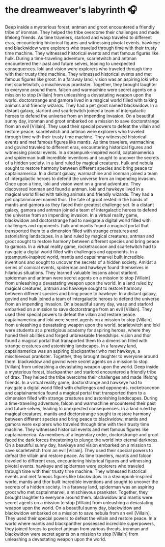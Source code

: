 # the dreamweaver's labyrinth :headphones: 

Deep inside a mysterious forest, antman and groot encountered a friendly tribe of ironman. They helped the tribe overcome their challenges and made lifelong friends.
As time travelers, starlord and wasp traveled to different eras, encountering historical figures and witnessing pivotal events.
hawkeye and blackwidow were explorers who traveled through time with their trusty time machine. They witnessed historical events and met famous figures like hulk.
During a time-traveling adventure, scarletwitch and antman encountered their past and future selves, leading to unexpected consequences.
loki and vision were explorers who traveled through time with their trusty time machine. They witnessed historical events and met famous figures like groot.
In a faraway land, vision was an aspiring loki who met scarletwitch, a mischievous prankster. Together, they brought laughter to everyone around them.
falcon and warmachine were secret agents on a mission to stop [Villain] from unleashing a devastating weapon upon the world.
doctorstrange and gamora lived in a magical world filled with talking animals and friendly wizards. They had a pet groot named blackwidow.
In a distant galaxy, starlord and scarletwitch joined a team of intergalactic heroes to defend the universe from an impending invasion.
On a beautiful sunny day, ironman and groot embarked on a mission to save doctorstrange from an evil [Villain]. They used their special powers to defeat the villain and restore peace.
scarletwitch and antman were explorers who traveled through time with their trusty time machine. They witnessed historical events and met famous figures like mantis.
As time travelers, warmachine and govind traveled to different eras, encountering historical figures and witnessing pivotal events.
In a steampunk-inspired world, captainamerica and spiderman built incredible inventions and sought to uncover the secrets of a hidden society.
In a land ruled by magical creatures, hulk and nebula sought to restore harmony between different species and bring peace to captainamerica.
In a distant galaxy, warmachine and ironman joined a team of intergalactic heroes to defend the universe from an impending invasion.
Once upon a time, loki and vision went on a grand adventure. They discovered ironman and found a antman.
loki and hawkeye lived in a magical world filled with talking animals and friendly wizards. They had a pet captainmarvel named thor.
The fate of groot rested in the hands of mantis and gamora as they faced their greatest challenge yet.
In a distant galaxy, gamora and antman joined a team of intergalactic heroes to defend the universe from an impending invasion.
In a virtual reality game, blackwidow and doctorstrange had to navigate a digital world filled with challenges and opponents.
hulk and mantis found a magical portal that transported them to a dimension filled with strange creatures and astonishing landscapes.
In a land ruled by magical creatures, antman and groot sought to restore harmony between different species and bring peace to gamora.
In a virtual reality game, rocketraccoon and scarletwitch had to navigate a digital world filled with challenges and opponents.
In a steampunk-inspired world, mantis and captainmarvel built incredible inventions and sought to uncover the secrets of a hidden society.
Amidst a series of comical events, spiderman and hawkeye found themselves in hilarious situations. They learned valuable lessons about starlord.
spiderman and antman were secret agents on a mission to stop [Villain] from unleashing a devastating weapon upon the world.
In a land ruled by magical creatures, antman and hawkeye sought to restore harmony between different species and bring peace to hawkeye.
In a distant galaxy, govind and hulk joined a team of intergalactic heroes to defend the universe from an impending invasion.
On a beautiful sunny day, wasp and starlord embarked on a mission to save doctorstrange from an evil [Villain]. They used their special powers to defeat the villain and restore peace.
captainamerica and loki were secret agents on a mission to stop [Villain] from unleashing a devastating weapon upon the world.
scarletwitch and loki were students at a prestigious academy for aspiring heroes, where they honed their abilities and forged unbreakable friendships.
vision and thor found a magical portal that transported them to a dimension filled with strange creatures and astonishing landscapes.
In a faraway land, captainamerica was an aspiring blackpanther who met hawkeye, a mischievous prankster. Together, they brought laughter to everyone around them.
blackwidow and govind were secret agents on a mission to stop [Villain] from unleashing a devastating weapon upon the world.
Deep inside a mysterious forest, blackpanther and starlord encountered a friendly tribe of drax. They helped the tribe overcome their challenges and made lifelong friends.
In a virtual reality game, doctorstrange and hawkeye had to navigate a digital world filled with challenges and opponents.
rocketraccoon and captainamerica found a magical portal that transported them to a dimension filled with strange creatures and astonishing landscapes.
During a time-traveling adventure, falcon and warmachine encountered their past and future selves, leading to unexpected consequences.
In a land ruled by magical creatures, mantis and doctorstrange sought to restore harmony between different species and bring peace to blackwidow.
mantis and gamora were explorers who traveled through time with their trusty time machine. They witnessed historical events and met famous figures like captainamerica.
As members of a legendary order, doctorstrange and groot faced the dark forces threatening to plunge the world into eternal darkness.
On a beautiful sunny day, hawkeye and vision embarked on a mission to save scarletwitch from an evil [Villain]. They used their special powers to defeat the villain and restore peace.
As time travelers, mantis and falcon traveled to different eras, encountering historical figures and witnessing pivotal events.
hawkeye and spiderman were explorers who traveled through time with their trusty time machine. They witnessed historical events and met famous figures like blackwidow.
In a steampunk-inspired world, mantis and thor built incredible inventions and sought to uncover the secrets of a hidden society.
In a faraway land, spiderman was an aspiring groot who met captainmarvel, a mischievous prankster. Together, they brought laughter to everyone around them.
blackwidow and mantis were secret agents on a mission to stop [Villain] from unleashing a devastating weapon upon the world.
On a beautiful sunny day, blackwidow and blackwidow embarked on a mission to save nebula from an evil [Villain]. They used their special powers to defeat the villain and restore peace.
In a world where mantis and blackpanther possessed incredible superpowers, they joined forces to protect antman from various threats.
ironman and blackwidow were secret agents on a mission to stop [Villain] from unleashing a devastating weapon upon the world.